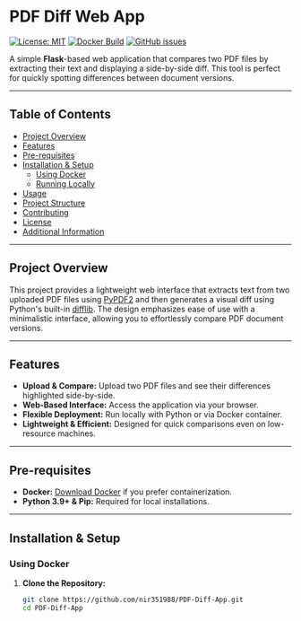 # PDF Diff Web App

[![License: MIT](https://img.shields.io/badge/License-MIT-yellow.svg)](LICENSE)
[![Docker Build](https://img.shields.io/docker/cloud/build/nir351988/pdf-diff-app)](https://hub.docker.com/r/nir351988/pdf-diff-app)
[![GitHub issues](https://img.shields.io/github/issues/nir351988/PDF-Diff-App)](https://github.com/nir351988/PDF-Diff-App/issues)

A simple **Flask**-based web application that compares two PDF files by extracting their text and displaying a side-by-side diff. This tool is perfect for quickly spotting differences between document versions.

---

## Table of Contents

- [Project Overview](#project-overview)
- [Features](#features)
- [Pre-requisites](#pre-requisites)
- [Installation & Setup](#installation--setup)
  - [Using Docker](#using-docker)
  - [Running Locally](#running-locally)
- [Usage](#usage)
- [Project Structure](#project-structure)
- [Contributing](#contributing)
- [License](#license)
- [Additional Information](#additional-information)

---

## Project Overview

This project provides a lightweight web interface that extracts text from two uploaded PDF files using [PyPDF2](https://pythonhosted.org/PyPDF2/) and then generates a visual diff using Python's built-in [difflib](https://docs.python.org/3/library/difflib.html). The design emphasizes ease of use with a minimalistic interface, allowing you to effortlessly compare PDF document versions.

---

## Features

- **Upload & Compare:** Upload two PDF files and see their differences highlighted side-by-side.
- **Web-Based Interface:** Access the application via your browser.
- **Flexible Deployment:** Run locally with Python or via Docker container.
- **Lightweight & Efficient:** Designed for quick comparisons even on low-resource machines.

---

## Pre-requisites

- **Docker:** [Download Docker](https://www.docker.com/get-started) if you prefer containerization.
- **Python 3.9+ & Pip:** Required for local installations.

---

## Installation & Setup

### Using Docker

1. **Clone the Repository:**

   ```sh
   git clone https://github.com/nir351988/PDF-Diff-App.git
   cd PDF-Diff-App
